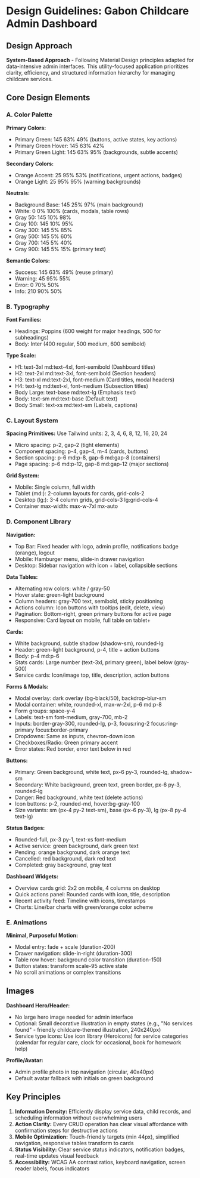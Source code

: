 # Design Guidelines: Gabon Childcare Admin Dashboard

## Design Approach
**System-Based Approach** - Following Material Design principles adapted for data-intensive admin interfaces. This utility-focused application prioritizes clarity, efficiency, and structured information hierarchy for managing childcare services.

## Core Design Elements

### A. Color Palette

**Primary Colors:**
- Primary Green: 145 63% 49% (buttons, active states, key actions)
- Primary Green Hover: 145 63% 42%
- Primary Green Light: 145 63% 95% (backgrounds, subtle accents)

**Secondary Colors:**
- Orange Accent: 25 95% 53% (notifications, urgent actions, badges)
- Orange Light: 25 95% 95% (warning backgrounds)

**Neutrals:**
- Background Base: 145 25% 97% (main background)
- White: 0 0% 100% (cards, modals, table rows)
- Gray 50: 145 10% 98%
- Gray 100: 145 10% 95%
- Gray 300: 145 5% 85%
- Gray 500: 145 5% 60%
- Gray 700: 145 5% 40%
- Gray 900: 145 5% 15% (primary text)

**Semantic Colors:**
- Success: 145 63% 49% (reuse primary)
- Warning: 45 95% 55%
- Error: 0 70% 50%
- Info: 210 90% 50%

### B. Typography

**Font Families:**
- Headings: Poppins (600 weight for major headings, 500 for subheadings)
- Body: Inter (400 regular, 500 medium, 600 semibold)

**Type Scale:**
- H1: text-3xl md:text-4xl, font-semibold (Dashboard titles)
- H2: text-2xl md:text-3xl, font-semibold (Section headers)
- H3: text-xl md:text-2xl, font-medium (Card titles, modal headers)
- H4: text-lg md:text-xl, font-medium (Subsection titles)
- Body Large: text-base md:text-lg (Emphasis text)
- Body: text-sm md:text-base (Default text)
- Body Small: text-xs md:text-sm (Labels, captions)

### C. Layout System

**Spacing Primitives:** Use Tailwind units: 2, 3, 4, 6, 8, 12, 16, 20, 24
- Micro spacing: p-2, gap-2 (tight elements)
- Component spacing: p-4, gap-4, m-4 (cards, buttons)
- Section spacing: p-6 md:p-8, gap-6 md:gap-8 (containers)
- Page spacing: p-6 md:p-12, gap-8 md:gap-12 (major sections)

**Grid System:**
- Mobile: Single column, full width
- Tablet (md:): 2-column layouts for cards, grid-cols-2
- Desktop (lg:): 3-4 column grids, grid-cols-3 lg:grid-cols-4
- Container max-width: max-w-7xl mx-auto

### D. Component Library

**Navigation:**
- Top Bar: Fixed header with logo, admin profile, notifications badge (orange), logout
- Mobile: Hamburger menu, slide-in drawer navigation
- Desktop: Sidebar navigation with icon + label, collapsible sections

**Data Tables:**
- Alternating row colors: white / gray-50
- Hover state: green-light background
- Column headers: gray-700 text, semibold, sticky positioning
- Actions column: Icon buttons with tooltips (edit, delete, view)
- Pagination: Bottom-right, green primary buttons for active page
- Responsive: Card layout on mobile, full table on tablet+

**Cards:**
- White background, subtle shadow (shadow-sm), rounded-lg
- Header: green-light background, p-4, title + action buttons
- Body: p-4 md:p-6
- Stats cards: Large number (text-3xl, primary green), label below (gray-500)
- Service cards: Icon/image top, title, description, action buttons

**Forms & Modals:**
- Modal overlay: dark overlay (bg-black/50), backdrop-blur-sm
- Modal container: white, rounded-xl, max-w-2xl, p-6 md:p-8
- Form groups: space-y-4
- Labels: text-sm font-medium, gray-700, mb-2
- Inputs: border-gray-300, rounded-lg, p-3, focus:ring-2 focus:ring-primary focus:border-primary
- Dropdowns: Same as inputs, chevron-down icon
- Checkboxes/Radio: Green primary accent
- Error states: Red border, error text below in red

**Buttons:**
- Primary: Green background, white text, px-6 py-3, rounded-lg, shadow-sm
- Secondary: White background, green text, green border, px-6 py-3, rounded-lg
- Danger: Red background, white text (delete actions)
- Icon buttons: p-2, rounded-md, hover:bg-gray-100
- Size variants: sm (px-4 py-2 text-sm), base (px-6 py-3), lg (px-8 py-4 text-lg)

**Status Badges:**
- Rounded-full, px-3 py-1, text-xs font-medium
- Active service: green background, dark green text
- Pending: orange background, dark orange text
- Cancelled: red background, dark red text
- Completed: gray background, gray text

**Dashboard Widgets:**
- Overview cards grid: 2x2 on mobile, 4 columns on desktop
- Quick actions panel: Rounded cards with icon, title, description
- Recent activity feed: Timeline with icons, timestamps
- Charts: Line/bar charts with green/orange color scheme

### E. Animations

**Minimal, Purposeful Motion:**
- Modal entry: fade + scale (duration-200)
- Drawer navigation: slide-in-right (duration-300)
- Table row hover: background color transition (duration-150)
- Button states: transform scale-95 active state
- No scroll animations or complex transitions

## Images

**Dashboard Hero/Header:**
- No large hero image needed for admin interface
- Optional: Small decorative illustration in empty states (e.g., "No services found" - friendly childcare-themed illustration, 240x240px)
- Service type icons: Use icon library (Heroicons) for service categories (calendar for regular care, clock for occasional, book for homework help)

**Profile/Avatar:**
- Admin profile photo in top navigation (circular, 40x40px)
- Default avatar fallback with initials on green background

## Key Principles

1. **Information Density:** Efficiently display service data, child records, and scheduling information without overwhelming users
2. **Action Clarity:** Every CRUD operation has clear visual affordance with confirmation steps for destructive actions
3. **Mobile Optimization:** Touch-friendly targets (min 44px), simplified navigation, responsive tables transform to cards
4. **Status Visibility:** Clear service status indicators, notification badges, real-time updates visual feedback
5. **Accessibility:** WCAG AA contrast ratios, keyboard navigation, screen reader labels, focus indicators